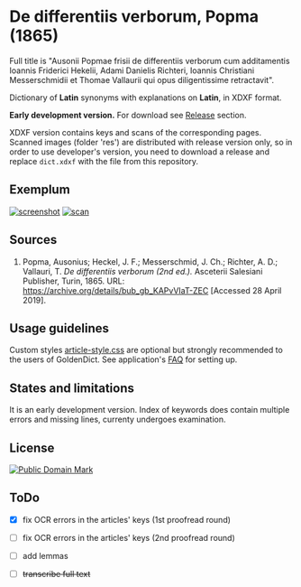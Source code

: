 # De differentiis verborum, Popma (1865)

Full title is "Ausonii Popmae frisii de differentiis verborum cum additamentis Ioannis Friderici Hekelii, Adami Danielis Richteri, Ioannis Christiani Messerschmidii et Thomae Vallaurii qui opus diligentissime retractavit".

Dictionary of **Latin** synonyms with explanations on **Latin**, in XDXF format.

**Early development version.** For download see [Release][3] section.

XDXF version contains keys and scans of the corresponding pages. Scanned images (folder 'res') are distributed with release version only, so in order to use developer's version, you need to download a release and replace `dict.xdxf` with the file from this repository.


## Exemplum

[![screenshot](https://user-images.githubusercontent.com/13879891/56867170-ef537a80-69ea-11e9-9e3e-9ef37277eb2e.png)](https://user-images.githubusercontent.com/13879891/56866527-e363ba80-69e2-11e9-9a65-1f906d3281dd.png) [![scan](https://user-images.githubusercontent.com/13879891/56866696-0b541d80-69e5-11e9-890c-bc63393d294d.png)](http://www.archive.org/stream/bub_gb_KAPvVIaT-ZEC#page/n217/mode/1up)


## Sources

1. Popma, Ausonius; Heckel, J. F.; Messerschmid, J. Ch.; Richter, A. D.; Vallauri, T. _De differentiis verborum (2nd ed.)._ Asceterii Salesiani Publisher, Turin, 1865. URL: <https://archive.org/details/bub_gb_KAPvVIaT-ZEC> \[Accessed 28 April 2019\].


## Usage guidelines

Custom styles [article-style.css][2] are optional but strongly recommended to the users of GoldenDict. See application's [FAQ][1] for setting up.


## States and limitations

It is an early development version. Index of keywords does contain multiple errors and missing lines, currenty undergoes examination.


## License

<a rel="license" href="http://creativecommons.org/publicdomain/mark/1.0/">
<img src="https://licensebuttons.net/p/mark/1.0/88x31.png"
     style="border-style: none;" alt="Public Domain Mark" />
</a>


## ToDo

* [x] fix OCR errors in the articles' keys (1st proofread round)
* [ ] fix OCR errors in the articles' keys (2nd proofread round)
* [ ] add lemmas
* [ ] ~~transcribe full text~~


[1]: http://goldendict.org/wiki/index.php/FAQ#How_do_I_change_the_font_used_for_the_articles.3F_Or_alter_its_appearance_in_any_other_way.3F
[2]: https://github.com/nikita-moor/latin-dictionary/blob/master/utils/article-style.css
[3]: https://github.com/nikita-moor/latin-dictionary/releases

